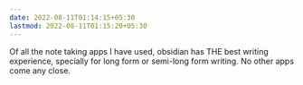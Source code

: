 ```yaml
---
date: 2022-08-11T01:14:15+05:30
lastmod: 2022-08-11T01:15:20+05:30
---
```


Of all the note taking apps I have used, obsidian has THE best writing experience, specially for long form or semi-long form writing. No other apps come any close.

